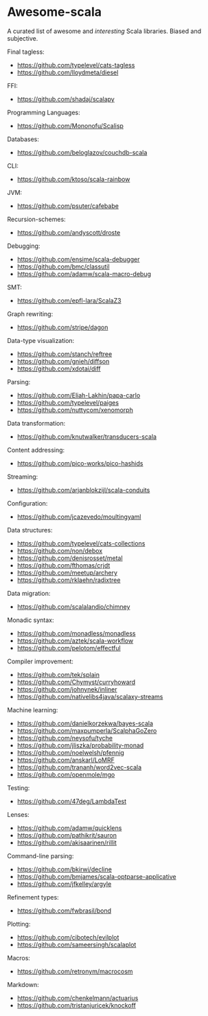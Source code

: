 # Awesome-scala
A curated list of awesome and *interesting* Scala libraries. Biased and subjective.

Final tagless:
  - https://github.com/typelevel/cats-tagless
  - https://github.com/lloydmeta/diesel

FFI:
  - https://github.com/shadaj/scalapy
  
Programming Languages:
  - https://github.com/Mononofu/Scalisp

Databases:
  - https://github.com/beloglazov/couchdb-scala

CLI:
  - https://github.com/ktoso/scala-rainbow

JVM:
  - https://github.com/psuter/cafebabe

Recursion-schemes:
  - https://github.com/andyscott/droste

Debugging:
  - https://github.com/ensime/scala-debugger
  - https://github.com/bmc/classutil
  - https://github.com/adamw/scala-macro-debug

SMT:
  - https://github.com/epfl-lara/ScalaZ3
  
Graph rewriting:
  - https://github.com/stripe/dagon

Data-type visualization:
  - https://github.com/stanch/reftree
  - https://github.com/gnieh/diffson
  - https://github.com/xdotai/diff

Parsing:
  * https://github.com/Eliah-Lakhin/papa-carlo
  * https://github.com/typelevel/paiges
  * https://github.com/nuttycom/xenomorph

Data transformation:
  * https://github.com/knutwalker/transducers-scala
  
Content addressing:
  * https://github.com/pico-works/pico-hashids
  
Streaming:
  * https://github.com/arjanblokzijl/scala-conduits

Configuration:
  * https://github.com/jcazevedo/moultingyaml

Data structures:
  * https://github.com/typelevel/cats-collections
  * https://github.com/non/debox
  * https://github.com/denisrosset/metal
  * https://github.com/fthomas/crjdt
  * https://github.com/meetup/archery
  * https://github.com/rklaehn/radixtree

Data migration:
  * https://github.com/scalalandio/chimney 

Monadic syntax:
  * https://github.com/monadless/monadless
  * https://github.com/aztek/scala-workflow
  * https://github.com/pelotom/effectful

Compiler improvement:
  * https://github.com/tek/splain
  * https://github.com/Chymyst/curryhoward
  * https://github.com/johnynek/inliner
  * https://github.com/nativelibs4java/scalaxy-streams

Machine learning:
  * https://github.com/danielkorzekwa/bayes-scala
  * https://github.com/maxpumperla/ScalphaGoZero
  * https://github.com/neysofu/tyche
  * https://github.com/jliszka/probability-monad
  * https://github.com/noelwelsh/pfennig
  * https://github.com/anskarl/LoMRF
  * https://github.com/trananh/word2vec-scala
  * https://github.com/openmole/mgo

Testing:
  * https://github.com/47deg/LambdaTest

Lenses:
  * https://github.com/adamw/quicklens
  * https://github.com/pathikrit/sauron
  * https://github.com/akisaarinen/rillit

Command-line parsing:
  * https://github.com/bkirwi/decline
  * https://github.com/bmjames/scala-optparse-applicative
  * https://github.com/jfkelley/argyle

Refinement types:
  * https://github.com/fwbrasil/bond

Plotting:
  * https://github.com/cibotech/evilplot
  * https://github.com/sameersingh/scalaplot

Macros:
  * https://github.com/retronym/macrocosm 

Markdown:
  * https://github.com/chenkelmann/actuarius
  * https://github.com/tristanjuricek/knockoff
